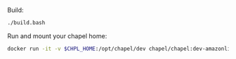 
Build:


```bash
./build.bash
```

Run and mount your chapel home:

```bash
docker run -it -v $CHPL_HOME:/opt/chapel/dev chapel/chapel:dev-amazonlinux /bin/bash
```
